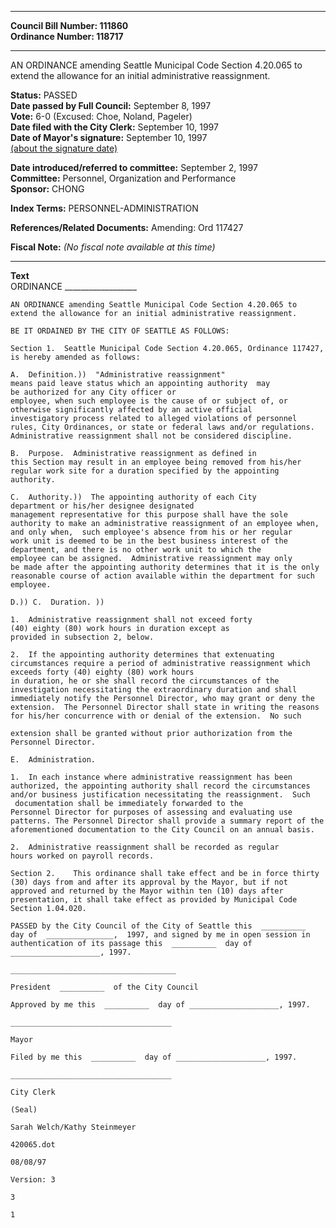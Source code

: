 * * * * *  
  
**Council Bill Number: [](#h0)[](#h2)111860**   
**Ordinance Number: 118717**  
  
* * * * *  
  
AN ORDINANCE amending Seattle Municipal Code Section 4.20.065 to extend the allowance for an initial administrative reassignment.  
  
**Status:** PASSED   
**Date passed by Full Council:** September 8, 1997   
**Vote:** 6-0 (Excused: Choe, Noland, Pageler)   
**Date filed with the City Clerk:** September 10, 1997   
**Date of Mayor's signature:** September 10, 1997   
[(about the signature date)](/~public/approvaldate.htm)   
  
  
**Date introduced/referred to committee:** September 2, 1997   
**Committee:** Personnel, Organization and Performance   
**Sponsor:** CHONG   
  
**Index Terms:** PERSONNEL-ADMINISTRATION  
  
**References/Related Documents:** Amending: Ord 117427  
  
**Fiscal Note:** *(No fiscal note available at this time)*  
  
* * * * *  
  
**Text**  
    ORDINANCE __________________  
  
    AN ORDINANCE amending Seattle Municipal Code Section 4.20.065 to  
    extend the allowance for an initial administrative reassignment.  
  
    BE IT ORDAINED BY THE CITY OF SEATTLE AS FOLLOWS:  
  
    Section 1.  Seattle Municipal Code Section 4.20.065, Ordinance 117427,  
    is hereby amended as follows:  
  
    A.  Definition.))  "Administrative reassignment"  
    means paid leave status which an appointing authority  may  
    be authorized for any City officer or  
    employee, when such employee is the cause of or subject of, or  
    otherwise significantly affected by an active official  
    investigatory process related to alleged violations of personnel  
    rules, City Ordinances, or state or federal laws and/or regulations.  
    Administrative reassignment shall not be considered discipline.  
  
    B.  Purpose.  Administrative reassignment as defined in  
    this Section may result in an employee being removed from his/her  
    regular work site for a duration specified by the appointing  
    authority.  
  
    C.  Authority.))  The appointing authority of each City  
    department or his/her designee designated  
    management representative for this purpose shall have the sole  
    authority to make an administrative reassignment of an employee when,  
    and only when,  such employee's absence from his or her regular  
    work unit is deemed to be in the best business interest of the  
    department, and there is no other work unit to which the  
    employee can be assigned.  Administrative reassignment may only  
    be made after the appointing authority determines that it is the only  
    reasonable course of action available within the department for such  
    employee.  
  
    D.)) C.  Duration. ))  
  
    1.  Administrative reassignment shall not exceed forty  
    (40) eighty (80) work hours in duration except as  
    provided in subsection 2, below.  
  
    2.  If the appointing authority determines that extenuating  
    circumstances require a period of administrative reassignment which  
    exceeds forty (40) eighty (80) work hours  
    in duration, he or she shall record the circumstances of the  
    investigation necessitating the extraordinary duration and shall  
    immediately notify the Personnel Director, who may grant or deny the  
    extension.  The Personnel Director shall state in writing the reasons  
    for his/her concurrence with or denial of the extension.  No such  
  
    extension shall be granted without prior authorization from the  
    Personnel Director.  
  
    E.  Administration.  
  
    1.  In each instance where administrative reassignment has been  
    authorized, the appointing authority shall record the circumstances  
    and/or business justification necessitating the reassignment.  Such  
     documentation shall be immediately forwarded to the  
    Personnel Director for purposes of assessing and evaluating use  
    patterns. The Personnel Director shall provide a summary report of the  
    aforementioned documentation to the City Council on an annual basis.  
  
    2.  Administrative reassignment shall be recorded as regular  
    hours worked on payroll records.  
  
    Section 2.    This ordinance shall take effect and be in force thirty  
    (30) days from and after its approval by the Mayor, but if not  
    approved and returned by the Mayor within ten (10) days after  
    presentation, it shall take effect as provided by Municipal Code  
    Section 1.04.020.  
  
    PASSED by the City Council of the City of Seattle this  __________  
    day of  _______________,  1997, and signed by me in open session in  
    authentication of its passage this  __________  day of  
    ____________________, 1997.  
  
    _____________________________________  
  
    President  __________  of the City Council  
  
    Approved by me this  __________  day of ____________________, 1997.  
  
    ____________________________________  
  
    Mayor  
  
    Filed by me this  __________  day of ____________________, 1997.  
  
    ____________________________________  
  
    City Clerk  
  
    (Seal)  
  
    Sarah Welch/Kathy Steinmeyer  
  
    420065.dot  
  
    08/08/97  
  
    Version: 3  
  
    3  
  
    1  
